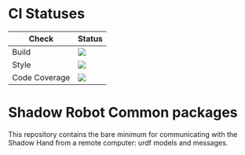 # CI Statuses

Check | Status
---|---
Build|[<img src="https://codebuild.eu-west-2.amazonaws.com/badges?uuid=eyJlbmNyeXB0ZWREYXRhIjoiYVpkOUxQdFk1WFl0S1ZRTzFTeU5Fb2JDNjNHbWhuM3ZMcldaUjZmeHNKTWdQdXNaMzlyeUlEYXFrMFIwZUVRYWZUcU9UVm8xWXVLYWNuY1B4TEg2V1hNPSIsIml2UGFyYW1ldGVyU3BlYyI6IkdJYmxKYjlScFFKelpkN1QiLCJtYXRlcmlhbFNldFNlcmlhbCI6MX0%3D&branch=melodic-devel"/>](https://eu-west-2.console.aws.amazon.com/codesuite/codebuild/projects/auto_sr_common_devices_melodic-devel_install_check/)
Style|[<img src="https://codebuild.eu-west-2.amazonaws.com/badges?uuid=eyJlbmNyeXB0ZWREYXRhIjoiQ2pKbVVpQzg4TXVrMzQxRmdqYnB3ZTdWMWNVQk1adDNBRFpibUE1MnhyazVPSi9PRW9rd1ZMZXR3bnNGM1JGQXhsemMzbEZFR3g5U2JTYkZ6ZElsbHFnPSIsIml2UGFyYW1ldGVyU3BlYyI6IkVlN1hlQmpDR3lOdHNIRisiLCJtYXRlcmlhbFNldFNlcmlhbCI6MX0%3D&branch=melodic-devel"/>](https://eu-west-2.console.aws.amazon.com/codesuite/codebuild/projects/auto_sr_common_devices_melodic-devel_style_check/)
Code Coverage|[<img src="https://codebuild.eu-west-2.amazonaws.com/badges?uuid=eyJlbmNyeXB0ZWREYXRhIjoiVlcybENVZ0hab3BlSHpkZ3IyZlU1ZGNpVEViUFgzMnAvTnlNTUg2WHovTkFxTi8vWlhFWXNGK09vNlh3YTBwQ2oxeEZKL3lpNGkyRmkxRTNxTjZka0ZjPSIsIml2UGFyYW1ldGVyU3BlYyI6Ijgxc2F1bjhnZjg1V2M1cEYiLCJtYXRlcmlhbFNldFNlcmlhbCI6MX0%3D&branch=melodic-devel"/>](https://eu-west-2.console.aws.amazon.com/codesuite/codebuild/projects/auto_sr_common_devices_melodic-devel_code_coverage/)



# Shadow Robot Common packages
This repository contains the bare minimum for communicating with the Shadow Hand from a remote computer: urdf models and messages.

